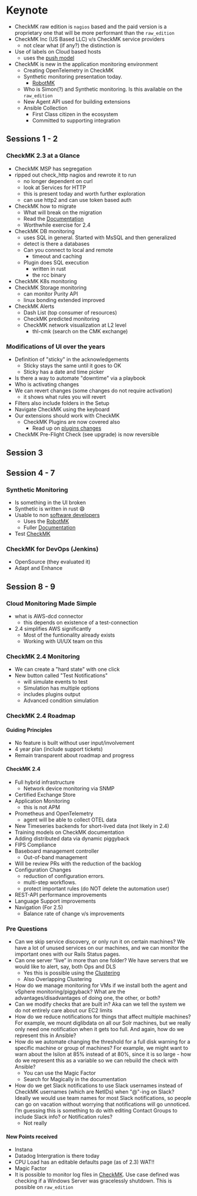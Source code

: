 # Keynote

* CheckMK raw edition is `nagios` based and the paid version is a proprietary one that will be more performant than the `raw_edition`
* CheckMK Inc (US Based LLC) v/s CheckMK service providers
  * not clear what (if any?) the distinction is
* Use of labels on Cloud based hosts
  * uses the [push model](https://checkmk.com/werk/15244)
* CheckMK is new in the application monitoring environment
  * Creating OpenTelemetry in CheckMK
  * Synthetic monitoring presentation today.
    * [RobotMK](https://github.com/elabit/robotmk)
  * Who is Simon(?) and Synthetic monitoring. Is this available on the `raw_edition`
  * New Agent API used for building extensions
  * Ansible Collection
    * First Class citizen in the ecosystem
    * Committed to supporting integration

## Sessions 1 - 2

### CheckMK 2.3 at a Glance

* CheckMK MSP has segregation
* ripped out check_http nagios and rewrote it to run
  * no longer dependent on curl
  * look at Services for HTTP
  * this is present today and worth further exploration
  * can use http2 and can use token based auth
* CheckMK how to migrate
  * What will break on the migration
  * Read the [Documentation](https://docs.checkmk.com/latest/en/update_major.html)
  * Worthwhile exercise for 2.4
* CheckMK DB monitoring
  * uses SQL in general. Started with MsSQL and then generalized
  * detect is there a databases
  * Can you connect to local and remote
    * timeout and caching
  * Plugin does SQL execution
    * written in rust
    * the rcc binary
* CheckMK K8s monitoring
* CheckMK Storage monitoring
  * can monitor Purity API
  * linux bonding extended improved
* CheckMK Alerts
  * Dash List (top consumer of resources)
  * CheckMK predicted monitoring
  * CheckMK network visualization at L2 level
    * thl-cmk (search on the CMK exchange)

### Modifications of UI over the years

* Definition of "sticky" in the acknowledgements
  * Sticky stays the same until it goes to OK
  * Sticky has a date and time picker
* Is there a way to automate "downtime" via a playbook
* Who is activating changes
* We can revert changes (some changes do not require activation)
  * it shows what rules you will revert
* Filters also include folders in the Setup
* Navigate CheckMK using the keyboard
* Our extensions should work with CheckMK
  * CheckMK Plugins are now covered also
    * Read up on [plugins changes](https://checkmk.com/werk/16259)
* CheckMK Pre-Flight Check (see upgrade) is now reversible

## Session 3

## Session 4 - 7

### Synthetic Monitoring

* Is something in the UI broken
* Synthetic is written in rust :smile:
* Usable to non [software developers](https://checkmk.com/product/synthetic-monitoring)
  * Uses the [RobotMK](https://github.com/elabit/robotmk)
  * Fuller [Documentation](https://www.robotmk.org/en/)
* Test [CheckMK](https://play.checkmk.com)

### CheckMK for DevOps (Jenkins)

* OpenSource (they evaluated it)
* Adapt and Enhance

## Session 8 - 9

### Cloud Monitoring Made Simple

* what is AWS-dcd connector
  * this depends on existence of a test-connection
* 2.4 simplifies AWS significantly
  * Most of the funtionality already exists
  * Working with UI/UX team on this

### CheckMK 2.4 Monitoring

* We can create a "hard state" with one click
* New button called "Test Notifications"
  * will simulate events to test
  * Simulation has multiple options
  * includes plugins output
  * Advanced condition simulation

### CheckMK 2.4 Roadmap

#### Guiding Principles

* No feature is built without user input/involvement
* 4 year plan (include support tickets)
* Remain transparent about roadmap and progress

#### CheckMK 2.4

* Full hybrid infrastructure
  * Network device monitoring via SNMP
* Certified Exchange Store
* Application Monitoring
  * this is not APM
* Prometheus and OpenTelemetry
  * agent will be able to collect OTEL data
* New Timeseries backends for short-lived data (not likely in 2.4)
* Training models on CheckMK documentation
* Adding distributed data via dynamic piggyback
* FIPS Compliance
* Baseboard management controller
  * Out-of-band management
* Will be review PRs with the reduction of the backlog
* Configuration Changes
  * reduction of configuration errors.
  * multi-step workflows.
  * protect important rules (do NOT delete the automation user)
* REST-API performance improvements
* Language Support improvements
* Navigation (For 2.5)
  * Balance rate of change v/s improvements

### Pre Questions

* Can we skip service discovery, or only run it on certain machines? We have a lot of unused services on our machines, and we can monitor the important ones with our Rails Status pages.
* Can one server “live” in more than one folder? We have servers that we would like to alert, say, both Ops and DLS
  * Yes this is possible using the [Clustering](https://docs.checkmk.com/latest/en/clustered_services.html)
  * Also Overlapping Clustering
* How do we manage monitoring for VMs if we install both the agent and vSphere monitoring/piggyback? What are the advantages/disadvantages of doing one, the other, or both?
* Can we modify checks that are built in?  Aka can we tell the system we do not entirely care about our EC2 limits
* How do we reduce notifications for things that affect multiple machines? For example, we mount diglibdata on all our Solr machines, but we really only need one notification when it gets too full. And again, how do we represent this in Ansible?
* How do we automate changing the threshold for a full disk warning for a specific machine or group of machines? For example, we might want to warn about the Isilon at 85% instead of at 80%, since it is so large - how do we represent this as a variable so we can rebuild the check with Ansible?
  * You can use the Magic Factor
  * Search for Magically in the documentation
* How do we get Slack notifications to use Slack usernames instead of CheckMK usernames (which are NetIDs) when "@"-ing on Slack? Ideally we would use team names for most Slack notifications, so people can go on vacation without worrying that notifications will go unnoticed. I’m guessing this is something to do with editing Contact Groups to include Slack info? or Notification rules?
  * Not really

#### New Points received

* Instana
* Datadog Intergration is there today
* CPU Load has an editable defaults page (as of 2.3) WAT!!
* Magic Factor
* It is possible to monitor log files in [CheckMK](https://checkmk.com/videos/en/ep-22-monitoring-logfiles-checkmk). Use case defined was checking if a Windows Server was gracelessly shutdown. This is possible on `raw_edition`
